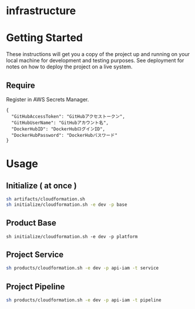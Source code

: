 # infrastructure

# Getting Started

These instructions will get you a copy of the project up and running on your local machine for development and testing purposes. See deployment for notes on how to deploy the project on a live system.

## Require

Register in AWS Secrets Manager.

```
{
  "GitHubAccessToken": "GitHubアクセストークン",
  "GitHubUserName": "GitHubアカウント名",
  "DockerHubID": "DockerHubログインID",
  "DockerHubPassword": "DockerHubパスワード"
}
```

# Usage

## Initialize ( at once )

```bash
sh artifacts/cloudformation.sh
sh initialize/cloudformation.sh -e dev -p base
```

## Product Base

```
sh initialize/cloudformation.sh -e dev -p platform
```

## Project Service

```bash
sh products/cloudformation.sh -e dev -p api-iam -t service
```

## Project Pipeline

```bash
sh products/cloudformation.sh -e dev -p api-iam -t pipeline
```
